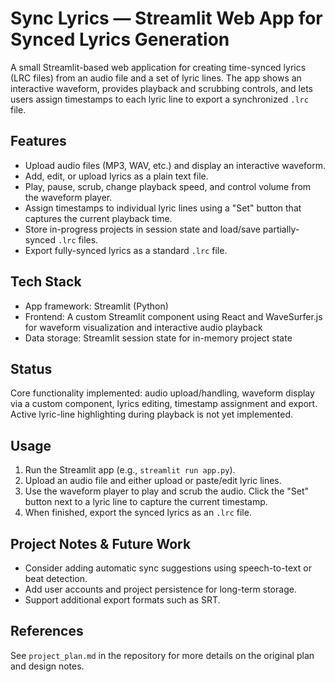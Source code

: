 # Sync Lyrics — Streamlit Web App for Synced Lyrics Generation

A small Streamlit-based web application for creating time-synced lyrics (LRC files) from an audio file and a set of lyric lines. The app shows an interactive waveform, provides playback and scrubbing controls, and lets users assign timestamps to each lyric line to export a synchronized `.lrc` file.

## Features

- Upload audio files (MP3, WAV, etc.) and display an interactive waveform.
- Add, edit, or upload lyrics as a plain text file.
- Play, pause, scrub, change playback speed, and control volume from the waveform player.
- Assign timestamps to individual lyric lines using a "Set" button that captures the current playback time.
- Store in-progress projects in session state and load/save partially-synced `.lrc` files.
- Export fully-synced lyrics as a standard `.lrc` file.

## Tech Stack

- App framework: Streamlit (Python)
- Frontend: A custom Streamlit component using React and WaveSurfer.js for waveform visualization and interactive audio playback
- Data storage: Streamlit session state for in-memory project state

## Status

Core functionality implemented: audio upload/handling, waveform display via a custom component, lyrics editing, timestamp assignment and export. Active lyric-line highlighting during playback is not yet implemented.

## Usage

1. Run the Streamlit app (e.g., `streamlit run app.py`).
2. Upload an audio file and either upload or paste/edit lyric lines.
3. Use the waveform player to play and scrub the audio. Click the "Set" button next to a lyric line to capture the current timestamp.
4. When finished, export the synced lyrics as an `.lrc` file.

## Project Notes & Future Work

- Consider adding automatic sync suggestions using speech-to-text or beat detection.
- Add user accounts and project persistence for long-term storage.
- Support additional export formats such as SRT.

## References

See `project_plan.md` in the repository for more details on the original plan and design notes.
